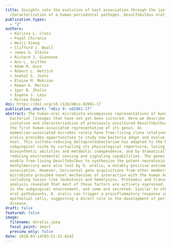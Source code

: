 ```yaml
---
title: Insights into the evolution of host association through the isolation and
  characterization of a human periodontal pathogen, Desulfobulbus oralis
publication_types:
  - "2"
authors:
  - Karissa L. Cross
  - Payal Chirania
  - Weili Xiong
  - Clifford J. Beall
  - James G. Elkins
  - Richard J. Giannone
  - Ann L. Griffen
  - Adam M. Guss
  - Robert L. Hettich
  - Snehal S. Joshi
  - Elaine M. Mokrzan
  - Roman K. Martin
  - Igor B. Zhulin
  - Eugene J. Leys
  - Mircea Podar
doi: https://doi.org/10.1128/mBio.02061-17
publication_short: "mBio 9: e02061-17"
abstract: The human oral microbiota encompasses representatives of many
  bacterial lineages that have not yet been cultured. Here we describe the
  isolation and characterization of previously uncultured Desulfobulbus oralis,
  the first human-associated representative of its genus. As
  mammalian-associated microbes rarely have free-living close relatives, D.
  oralis provides opportunities to study how bacteria adapt and evolve within a
  host. This sulfate-reducing deltaproteobacterium has adapted to the human oral
  subgingival niche by curtailing its physiological repertoire, losing some
  biosynthetic abilities and metabolic independence, and by dramatically
  reducing environmental sensing and signaling capabilities. The genes that
  enable free-living Desulfobulbus to synthesize the potent neurotoxin
  methylmercury were also lost by D. oralis, a notably positive outcome of host
  association. However, horizontal gene acquisitions from other members of the
  microbiota provided novel mechanisms of interaction with the human host,
  including toxins like leukotoxin and hemolysins. Proteomic and transcriptomic
  analysis revealed that most of those factors are actively expressed, including
  in the subgingival environment, and some are secreted. Similar to other known
  oral pathobionts, D. oralis can trigger a proinflammatory response in oral
  epithelial cells, suggesting a direct role in the development of periodontal
  disease.
draft: false
featured: false
image:
  filename: doralis.jpeg
  focal_point: Smart
  preview_only: false
date: 2018-03-14T03:51:31.824Z
---
```

